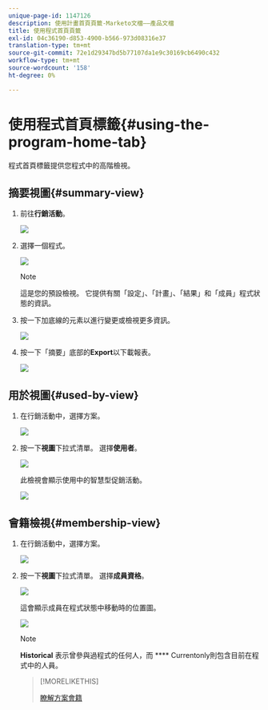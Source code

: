 ```yaml
---
unique-page-id: 1147126
description: 使用計畫首頁頁籤-Marketo文檔——產品文檔
title: 使用程式首頁頁籤
exl-id: 04c36190-d853-4900-b566-973d08316e37
translation-type: tm+mt
source-git-commit: 72e1d29347bd5b77107da1e9c30169cb6490c432
workflow-type: tm+mt
source-wordcount: '158'
ht-degree: 0%

---
```


# 使用程式首頁標籤{#using-the-program-home-tab}

程式首頁標籤提供您程式中的高階檢視。

## 摘要視圖{#summary-view}

1. 前往&#x200B;**行銷活動**。

   ![](assets/login-marketing-activities-1.png)

1. 選擇一個程式。

   ![](assets/image2014-9-18-17-3a1-3a55.png)

   >[!NOTE]
   >
   >這是您的預設檢視。 它提供有關「設定」、「計畫」、「結果」和「成員」程式狀態的資訊。

1. 按一下加底線的元素以進行變更或檢視更多資訊。

   ![](assets/image2014-9-18-17-3a2-3a53.png)

1. 按一下「摘要」底部的&#x200B;**Export**&#x200B;以下載報表。

   ![](assets/image2014-9-18-17-3a3-3a47.png)

## 用於視圖{#used-by-view}

1. 在行銷活動中，選擇方案。

   ![](assets/image2014-9-18-17-3a4-3a24.png)

1. 按一下&#x200B;**視圖**&#x200B;下拉式清單。 選擇&#x200B;**使用者**。

   ![](assets/image2014-9-18-17-3a5-3a2.png)

   此檢視會顯示使用中的智慧型促銷活動。

   ![](assets/image2014-9-18-17-3a6-3a4.png)

## 會籍檢視{#membership-view}

1. 在行銷活動中，選擇方案。

   ![](assets/image2014-9-18-17-3a7-3a25.png)

1. 按一下&#x200B;**視圖**&#x200B;下拉式清單。 選擇&#x200B;**成員資格**。

   ![](assets/image2014-9-18-17-3a7-3a49.png)

   這會顯示成員在程式狀態中移動時的位置圖。

   ![](assets/image2014-9-18-17-3a8-3a1.png)

   >[!NOTE]
   >
   >**Historical** 表示曾參與過程式的任何人，而 **** Currentonly則包含目前在程式中的人員。

   >[!MORELIKETHIS]
   >
   >[瞭解方案會籍](/help/marketo/product-docs/core-marketo-concepts/programs/creating-programs/understanding-program-membership.md)

